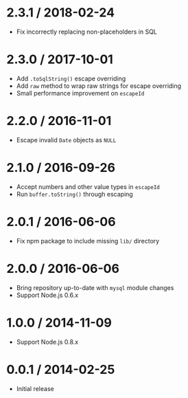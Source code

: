 2.3.1 / 2018-02-24
==================

* Fix incorrectly replacing non-placeholders in SQL

2.3.0 / 2017-10-01
==================

* Add `.toSqlString()` escape overriding
* Add `raw` method to wrap raw strings for escape overriding
* Small performance improvement on `escapeId`

2.2.0 / 2016-11-01
==================

* Escape invalid `Date` objects as `NULL`

2.1.0 / 2016-09-26
==================

* Accept numbers and other value types in `escapeId`
* Run `buffer.toString()` through escaping

2.0.1 / 2016-06-06
==================

* Fix npm package to include missing `lib/` directory

2.0.0 / 2016-06-06
==================

* Bring repository up-to-date with `mysql` module changes
* Support Node.js 0.6.x

1.0.0 / 2014-11-09
==================

* Support Node.js 0.8.x

0.0.1 / 2014-02-25
==================

* Initial release
